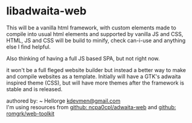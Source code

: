 # libadwaita-web

This will be a vanilla html framework, with custom elements made to compile into usual html elements and supported by vanilla JS and CSS, HTML, JS and CSS will be build to minify, check can-i-use and anything else I find helpful.

Also thinking of having a full JS based SPA, but not right now. 

it won't be a full fleged website builder but instead a better way to make and compile websites as a template. Initially will have a GTK's adwaita inspired theme (CSS), but will have more themes after the framework is stable and is released.

authored by:
~ Hellorge
<a href="mailto:kdevmen@gmail.com">kdevmen@gmail.com<a>
<br>
I'm using resources from <a href="https://github.com/ncpa0cpl/adwaita-web">github: ncpa0cpl/adwaita-web</a> and <a href="https://github.com/romgrk/web-toolkit">github: romgrk/web-toolkit</a>
